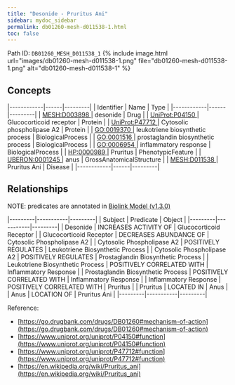 ```yaml
---
title: "Desonide - Pruritus Ani"
sidebar: mydoc_sidebar
permalink: db01260-mesh-d011538-1.html
toc: false 
---
```



Path ID: `DB01260_MESH_D011538_1`
{% include image.html url="images/db01260-mesh-d011538-1.png" file="db01260-mesh-d011538-1.png" alt="db01260-mesh-d011538-1" %}

## Concepts

|------------|------|---------|
| Identifier | Name | Type    |
|------------|------|---------|
| <a href="https://identifiers.org/MESH:D003898">MESH:D003898 </a> | desonide | Drug |
| <a href="https://identifiers.org/UniProt:P04150">UniProt:P04150 </a> | Glucocorticoid receptor | Protein |
| <a href="https://identifiers.org/UniProt:P47712">UniProt:P47712 </a> | Cytosolic phospholipase A2 | Protein |
| <a href="https://identifiers.org/GO:0019370">GO:0019370 </a> | leukotriene biosynthetic process | BiologicalProcess |
| <a href="https://identifiers.org/GO:0001516">GO:0001516 </a> | prostaglandin biosynthetic process | BiologicalProcess |
| <a href="https://identifiers.org/GO:0006954">GO:0006954 </a> | inflammatory response | BiologicalProcess |
| <a href="https://identifiers.org/HP:0000989">HP:0000989 </a> | Pruritus | PhenotypicFeature |
| <a href="https://identifiers.org/UBERON:0001245">UBERON:0001245 </a> | anus | GrossAnatomicalStructure |
| <a href="https://identifiers.org/MESH:D011538">MESH:D011538 </a> | Pruritus Ani | Disease |
|------------|------|---------|

## Relationships


NOTE: predicates are annotated in <a href="https://github.com/biolink/biolink-model/releases/tag/v1.3.0">Biolink Model (v1.3.0)</a>

|---------|-----------|---------|
| Subject | Predicate | Object  |
|---------|-----------|---------|
| Desonide | INCREASES ACTIVITY OF | Glucocorticoid Receptor |
| Glucocorticoid Receptor | DECREASES ABUNDANCE OF | Cytosolic Phospholipase A2 |
| Cytosolic Phospholipase A2 | POSITIVELY REGULATES | Leukotriene Biosynthetic Process |
| Cytosolic Phospholipase A2 | POSITIVELY REGULATES | Prostaglandin Biosynthetic Process |
| Leukotriene Biosynthetic Process | POSITIVELY CORRELATED WITH | Inflammatory Response |
| Prostaglandin Biosynthetic Process | POSITIVELY CORRELATED WITH | Inflammatory Response |
| Inflammatory Response | POSITIVELY CORRELATED WITH | Pruritus |
| Pruritus | LOCATED IN | Anus |
| Anus | LOCATION OF | Pruritus Ani |
|---------|-----------|---------|

Reference: 
  - [https://go.drugbank.com/drugs/DB01260#mechanism-of-action](https://go.drugbank.com/drugs/DB01260#mechanism-of-action)
  - [https://www.uniprot.org/uniprot/P04150#function](https://www.uniprot.org/uniprot/P04150#function)
  - [https://www.uniprot.org/uniprot/P47712#function](https://www.uniprot.org/uniprot/P47712#function)
  - [https://en.wikipedia.org/wiki/Pruritus_ani](https://en.wikipedia.org/wiki/Pruritus_ani)
